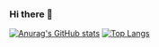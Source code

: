 ### Hi there 👋
[![Anurag's GitHub stats](https://github-readme-stats.vercel.app/api?username=Ark-Sec&show_icons=true&theme=tokyonight)](https://github.com/Ark-Sec/github-readme-stats)
[![Top Langs](https://github-readme-stats.vercel.app/api/top-langs/?username=Ark-Sec)](https://github.com/Ark-Sec/github-readme-stats)

<!--
**Ark-Sec/Ark-Sec** is a ✨ _special_ ✨ repository because its `README.md` (this file) appears on your GitHub profile.

Here are some ideas to get you started:

- 🔭 I’m currently working on ...
- 🌱 I’m currently learning ...
- 👯 I’m looking to collaborate on ...
- 🤔 I’m looking for help with ...
- 💬 Ask me about ...
- 📫 How to reach me: ...
- 😄 Pronouns: ...
- ⚡ Fun fact: ...
-->
